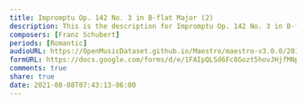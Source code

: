 ```yaml
---
title: Impromptu Op. 142 No. 3 in B-flat Major (2)
description: This is the description for Impromptu Op. 142 No. 3 in B-flat Major by Franz Schubert
composers: [Franz Schubert]
periods: [Romantic]
audioURL: https://OpenMusicDataset.github.io/Maestro/maestro-v3.0.0/2015/MIDI-Unprocessed_R2_D1-2-3-6-7-8-11_mid--AUDIO-from_mp3_07_R2_2015_wav--3.midi
formURL: https://docs.google.com/forms/d/e/1FAIpQLSd6Fc8Gozt5hovJHjfMNpOAI2fNO2_IUOQrf2H2dIC_Ydyusg/viewform
comments: true
share: true
date: 2021-08-08T07:43:13-06:00
---
```


